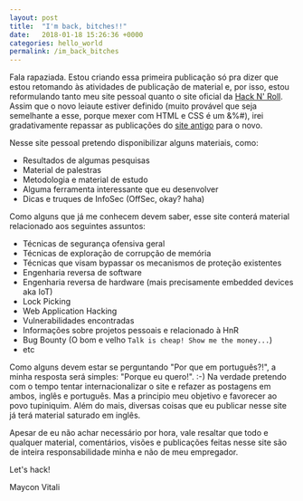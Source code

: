 ```yaml
---
layout: post
title:  "I'm back, bitches!!"
date:   2018-01-18 15:26:36 +0000
categories: hello_world
permalink: /im_back_bitches
---
```


Fala rapaziada. Estou criando essa primeira publicação só pra dizer que estou retomando às atividades de publicação de material e, por isso, estou reformulando tanto meu site pessoal quanto o site oficial da [Hack N' Roll](http://www.hacknroll.io). Assim que o novo leiaute estiver definido (muito provável que seja semelhante a esse, porque mexer com HTML e CSS é um &%#), irei gradativamente repassar as publicações do [site antigo](http://www.hacknroll.com) para o novo.

Nesse site pessoal pretendo disponibilizar alguns materiais, como:
- Resultados de algumas pesquisas
- Material de palestras
- Metodologia e material de estudo
- Alguma ferramenta interessante que eu desenvolver
- Dicas e truques de InfoSec (OffSec, okay? haha)


Como alguns que já me conhecem devem saber, esse site conterá material relacionado aos seguintes assuntos:
- Técnicas de segurança ofensiva geral
- Técnicas de exploração de corrupção de memória
- Técnicas que visam bypassar os mecanismos de proteção existentes
- Engenharia reversa de software
- Engenharia reversa de hardware (mais precisamente embedded devices aka IoT)
- Lock Picking
- Web Application Hacking
- Vulnerabilidades encontradas
- Informações sobre projetos pessoais e relacionado à HnR
- Bug Bounty (O bom e velho `Talk is cheap! Show me the money...`)
- etc

Como alguns devem estar se perguntando "Por que em português?!", a minha resposta será simples: "Porque eu quero!". :-)
Na verdade pretendo com o tempo tentar internacionalizar o site e refazer as postagens em ambos, inglês e português. Mas a principio meu objetivo e favorecer ao povo tupiniquim. Além do mais, diversas coisas que eu publicar nesse site já terá material saturado em inglês.

Apesar de eu não achar necessário por hora, vale resaltar que todo e qualquer material, comentários, visões e publicações feitas nesse site são de inteira responsabilidade minha e não de meu empregador.

Let's hack!

Maycon Vitali
